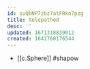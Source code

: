 ```yaml
---
id: suQbNP7zbz7atFRkn7pzg
title: telepathed
desc: ''
updated: 1671318839012
created: 1641760176544
---
```




- [[c.Sphere]] #shapow
